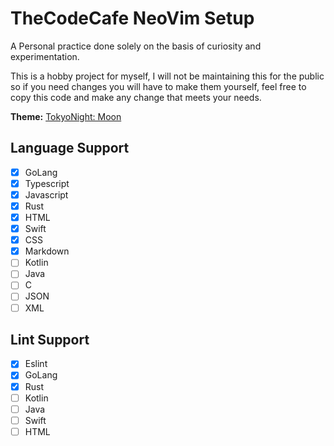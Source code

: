# TheCodeCafe NeoVim Setup

A Personal practice done solely on the basis of curiosity and experimentation.

This is a hobby project for myself, I will not be maintaining this for the public so if you need
changes you will have to make them yourself, feel free to copy this code and make any change that
meets your needs.

**Theme:** [TokyoNight: Moon](https://github.com/folke/tokyonight.nvim)

## Language Support
- [x] GoLang
- [x] Typescript
- [x] Javascript
- [x] Rust
- [x] HTML
- [x] Swift
- [x] CSS
- [x] Markdown
- [ ] Kotlin
- [ ] Java
- [ ] C
- [ ] JSON
- [ ] XML

## Lint Support
- [x] Eslint
- [x] GoLang
- [x] Rust
- [ ] Kotlin
- [ ] Java
- [ ] Swift
- [ ] HTML
